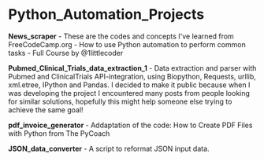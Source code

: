 # Python_Automation_Projects

**News_scraper** - These are the codes and concepts I've learned from FreeCodeCamp.org - How to use Python automation to perform common tasks - Full Course by @1littlecoder

**Pubmed_Clinical_Trials_data_extraction_1** - Data extraction and parser with Pubmed and ClinicalTrials API-integration, using Biopython, Requests, urllib, xml.etree, IPython and Pandas. I decided to make it public because when I was developing the project I encountered many posts from people looking for similar solutions, hopefully this might help someone else trying to achieve the same goal!

**pdf_invoice_generator** - Addaptation of the code: How to Create PDF Files with Python from The PyCoach

**JSON_data_converter** - A script to reformat JSON input data.

